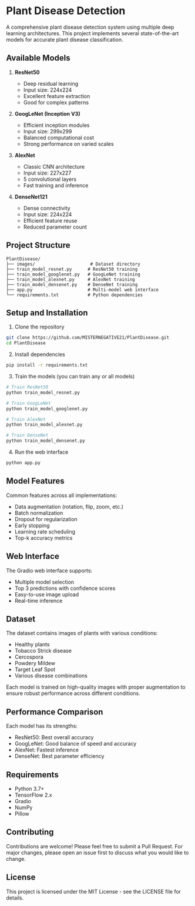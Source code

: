 # Plant Disease Detection

A comprehensive plant disease detection system using multiple deep learning architectures. This project implements several state-of-the-art models for accurate plant disease classification.

## Available Models

1. **ResNet50**
   - Deep residual learning
   - Input size: 224x224
   - Excellent feature extraction
   - Good for complex patterns

2. **GoogLeNet (Inception V3)**
   - Efficient inception modules
   - Input size: 299x299
   - Balanced computational cost
   - Strong performance on varied scales

3. **AlexNet**
   - Classic CNN architecture
   - Input size: 227x227
   - 5 convolutional layers
   - Fast training and inference

4. **DenseNet121**
   - Dense connectivity
   - Input size: 224x224
   - Efficient feature reuse
   - Reduced parameter count

## Project Structure
```
PlantDisease/
├── images/                     # Dataset directory
├── train_model_resnet.py      # ResNet50 training
├── train_model_googlenet.py   # GoogLeNet training
├── train_model_alexnet.py     # AlexNet training
├── train_model_densenet.py    # DenseNet training
├── app.py                     # Multi-model web interface
└── requirements.txt           # Python dependencies
```

## Setup and Installation

1. Clone the repository
```bash
git clone https://github.com/MISTERNEGATIVE21/PlantDisease.git
cd PlantDisease
```

2. Install dependencies
```bash
pip install -r requirements.txt
```

3. Train the models (you can train any or all models)
```bash
# Train ResNet50
python train_model_resnet.py

# Train GoogLeNet
python train_model_googlenet.py

# Train AlexNet
python train_model_alexnet.py

# Train DenseNet
python train_model_densenet.py
```

4. Run the web interface
```bash
python app.py
```

## Model Features

Common features across all implementations:
- Data augmentation (rotation, flip, zoom, etc.)
- Batch normalization
- Dropout for regularization
- Early stopping
- Learning rate scheduling
- Top-k accuracy metrics

## Web Interface

The Gradio web interface supports:
- Multiple model selection
- Top 3 predictions with confidence scores
- Easy-to-use image upload
- Real-time inference

## Dataset
The dataset contains images of plants with various conditions:
- Healthy plants
- Tobacco Strick disease
- Cercospora
- Powdery Mildew
- Target Leaf Spot
- Various disease combinations

Each model is trained on high-quality images with proper augmentation to ensure robust performance across different conditions.

## Performance Comparison

Each model has its strengths:
- ResNet50: Best overall accuracy
- GoogLeNet: Good balance of speed and accuracy
- AlexNet: Fastest inference
- DenseNet: Best parameter efficiency

## Requirements

- Python 3.7+
- TensorFlow 2.x
- Gradio
- NumPy
- Pillow

## Contributing

Contributions are welcome! Please feel free to submit a Pull Request. For major changes, please open an issue first to discuss what you would like to change.

## License

This project is licensed under the MIT License - see the LICENSE file for details.
